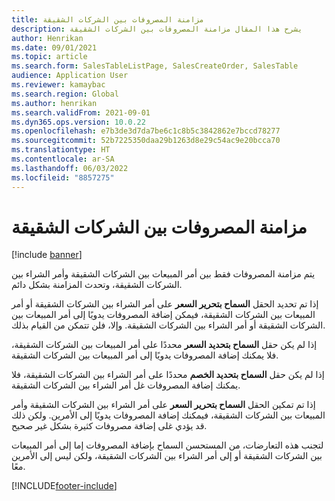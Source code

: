 ```yaml
---
title: مزامنة المصروفات بين الشركات الشقيقة
description: يشرح هذا المقال مزامنة المصروفات بين الشركات الشقيقة
author: Henrikan
ms.date: 09/01/2021
ms.topic: article
ms.search.form: SalesTableListPage, SalesCreateOrder, SalesTable
audience: Application User
ms.reviewer: kamaybac
ms.search.region: Global
ms.author: henrikan
ms.search.validFrom: 2021-09-01
ms.dyn365.ops.version: 10.0.22
ms.openlocfilehash: e7b3de3d7da7be6c1c8b5c3842862e7bccd78277
ms.sourcegitcommit: 52b7225350daa29b1263d8e29c54ac9e20bcca70
ms.translationtype: HT
ms.contentlocale: ar-SA
ms.lasthandoff: 06/03/2022
ms.locfileid: "8857275"
---
```

# <a name="synchronize-intercompany-charges"></a>مزامنة المصروفات بين الشركات الشقيقة

[!include [banner](../../includes/banner.md)]

يتم مزامنة المصروفات فقط بين أمر المبيعات بين الشركات الشقيقة وأمر الشراء بين الشركات الشقيقة، وتحدث المزامنة بشكل دائم.

إذا تم تحديد الحقل **السماح بتحرير السعر** على أمر الشراء بين الشركات الشقيقة أو أمر المبيعات بين الشركات الشقيقة، فيمكن إضافة المصروفات يدويًا إلى أمر المبيعات بين الشركات الشقيقة أو أمر الشراء بين الشركات الشقيقة. وإلا، فلن تتمكن من القيام بذلك.

إذا لم يكن حقل **السماح بتحديد السعر** محددًا على أمر المبيعات بين الشركات الشقيقة، فلا يمكنك إضافة المصروفات يدويًا إلى أمر المبيعات بين الشركات الشقيقة.

إذا لم يكن حقل **السماح بتحديد الخصم** محددًا على أمر الشراء بين الشركات الشقيقة، فلا يمكنك إضافة المصروفات غل أمر الشراء بين الشركات الشقيقة.

إذا تم تمكين الحقل **السماح بتحرير السعر** على أمر الشراء بين الشركات الشقيقة وأمر المبيعات بين الشركات الشقيقة، فيمكنك إضافة المصروفات يدويًا إلى الأمرين. ولكن ذلك قد يؤدي غلى إضافة مصروفات كثيرة بشكل غير صحيح.

لتجنب هذه التعارضات، من المستحسن السماح بإضافة المصروفات إما إلى أمر المبيعات بين الشركات الشقيقة أو إلى أمر الشراء بين الشركات الشقيقة، ولكن ليس إلى الأمرين معًا.

[!INCLUDE[footer-include](../../includes/footer-banner.md)]
